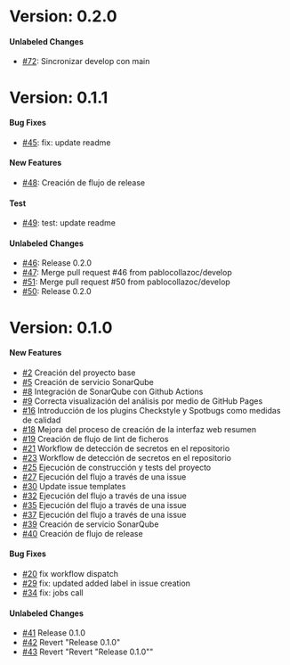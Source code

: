 # Version: 0.2.0


#### Unlabeled Changes

* [#72](https://github.com/pablocollazoc/microflow/pull/72): Sincronizar develop con main


# Version: 0.1.1


#### Bug Fixes

* [#45](https://github.com/pablocollazoc/microflow/pull/45): fix: update readme

#### New Features

* [#48](https://github.com/pablocollazoc/microflow/pull/48): Creación de flujo de release

#### Test

* [#49](https://github.com/pablocollazoc/microflow/pull/49): test: update readme

#### Unlabeled Changes

* [#46](https://github.com/pablocollazoc/microflow/pull/46): Release 0.2.0
* [#47](https://github.com/pablocollazoc/microflow/pull/47): Merge pull request #46 from pablocollazoc/develop
* [#51](https://github.com/pablocollazoc/microflow/pull/51): Merge pull request #50 from pablocollazoc/develop
* [#50](https://github.com/pablocollazoc/microflow/pull/50): Release 0.2.0


# Version: 0.1.0


#### New Features

* [#2](https://github.com/pablocollazoc/microflow/pull/2) Creación del proyecto base
* [#5](https://github.com/pablocollazoc/microflow/pull/5) Creación de servicio SonarQube
* [#8](https://github.com/pablocollazoc/microflow/pull/8) Integración de SonarQube con Github Actions
* [#9](https://github.com/pablocollazoc/microflow/pull/9) Correcta visualización del análisis por medio de GitHub Pages
* [#16](https://github.com/pablocollazoc/microflow/pull/16) Introducción de los plugins Checkstyle y Spotbugs como medidas de calidad
* [#18](https://github.com/pablocollazoc/microflow/pull/18) Mejora del proceso de creación de la interfaz web resumen
* [#19](https://github.com/pablocollazoc/microflow/pull/19) Creación de flujo de lint de ficheros
* [#21](https://github.com/pablocollazoc/microflow/pull/21) Workflow de detección de secretos en el repositorio 
* [#23](https://github.com/pablocollazoc/microflow/pull/23) Workflow de detección de secretos en el repositorio
* [#25](https://github.com/pablocollazoc/microflow/pull/25) Ejecución de construcción y tests del proyecto
* [#27](https://github.com/pablocollazoc/microflow/pull/27) Ejecución del flujo a través de una issue
* [#30](https://github.com/pablocollazoc/microflow/pull/30) Update issue templates
* [#32](https://github.com/pablocollazoc/microflow/pull/32) Ejecución del flujo a través de una issue
* [#35](https://github.com/pablocollazoc/microflow/pull/35) Ejecución del flujo a través de una issue
* [#37](https://github.com/pablocollazoc/microflow/pull/37) Ejecución del flujo a través de una issue
* [#39](https://github.com/pablocollazoc/microflow/pull/39) Creación de servicio SonarQube
* [#40](https://github.com/pablocollazoc/microflow/pull/40) Creación de flujo de release

#### Bug Fixes

* [#20](https://github.com/pablocollazoc/microflow/pull/20) fix workflow dispatch
* [#29](https://github.com/pablocollazoc/microflow/pull/29) fix: updated added label in issue creation
* [#34](https://github.com/pablocollazoc/microflow/pull/34) fix: jobs call

#### Unlabeled Changes

* [#41](https://github.com/pablocollazoc/microflow/pull/41) Release 0.1.0
* [#42](https://github.com/pablocollazoc/microflow/pull/42) Revert "Release 0.1.0"
* [#43](https://github.com/pablocollazoc/microflow/pull/43) Revert "Revert "Release 0.1.0""